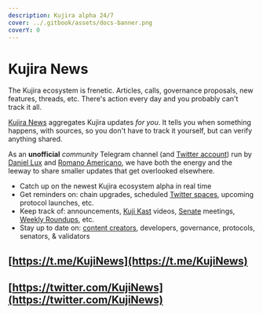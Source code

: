 ```yaml
---
description: Kujira alpha 24/7
cover: ../.gitbook/assets/docs-banner.png
coverY: 0
---
```


# Kujira News

The Kujira ecosystem is frenetic. Articles, calls, governance proposals, new features, threads, etc. There's action every day and you probably can't track it all.

[Kujira News](https://t.me/KujiNews) aggregates Kujira updates _for you_. It tells you when something happens, with sources, so you don't have to track it yourself, but can verify anything shared.&#x20;

As an **unofficial** _community_ Telegram channel (and [Twitter account](https://twitter.com/KujiNews)) run by [Daniel Lux](../introduction/who-are-team-kujira.md) and [Romano Americano](https://t.me/KujiDAO), we have both the energy and the leeway to share smaller updates that get overlooked elsewhere.

* Catch up on the newest Kujira ecosystem alpha in real time
* Get reminders on: chain upgrades, scheduled [Twitter spaces](https://kujiraspaces.com/), upcoming protocol launches, etc.&#x20;
* Keep track of: announcements, [Kuji Kast](kuji-kast.md) videos, [Senate](../dapps-and-infrastructure/senate.md) meetings, [Weekly Roundups](kujira-socials/medium.md#weekly-roundup), etc.
* Stay up to date on: [content creators](kujira-socials/winkhub.md), developers, governance, protocols, senators, & validators

## [https://t.me/KujiNews](https://t.me/KujiNews)

## [https://twitter.com/KujiNews](https://twitter.com/KujiNews)
